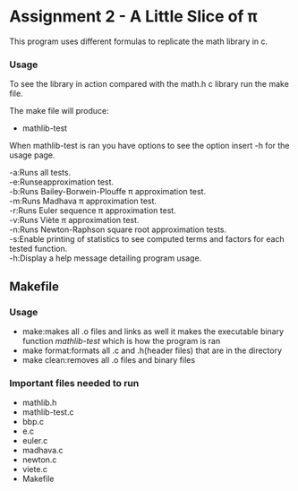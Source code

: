 # Assignment 2 - A Little Slice of π

This program uses different formulas to replicate the math library in c. 

### Usage

To see the library in action compared with the math.h c library run the make file.

The make file will produce:
- mathlib-test

When mathlib-test is ran you have options to see the option insert -h for the usage page.

-a:Runs all tests.\
-e:Runseapproximation test.\
-b:Runs Bailey-Borwein-Plouffe π approximation test.\
-m:Runs Madhava π approximation test.\
-r:Runs Euler sequence π approximation test.\
-v:Runs Viète π approximation test.\
-n:Runs Newton-Raphson square root approximation tests.\
-s:Enable printing of statistics to see computed terms and factors for each tested function.\
-h:Display a help message detailing program usage.

## Makefile
### Usage
- make:makes all .o files and links as well it makes the executable binary function *mathlib-test* which is how the program is ran
- make format:formats all .c and .h(header files) that are in the directory
- make clean:removes all .o files and binary files

### Important files needed to run

- mathlib.h
- mathlib-test.c
- bbp.c
- e.c
- euler.c
- madhava.c
- newton.c
- viete.c
- Makefile
